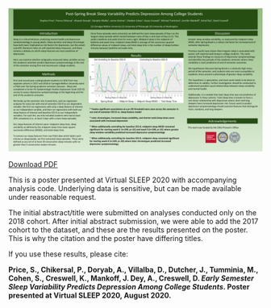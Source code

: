 <img src="SLEEP2020_0258_Price.png"/>

<a href="SLEEP2020_0258_Price.pdf">Download PDF</a>

This is a poster presented at Virtual SLEEP 2020 with accompanying analysis code. Underlying data is sensitive, but can be made available under reasonable request.

The initial abstract/title were submitted on analyses conducted only on the 2018 cohort. After initial abstract submission, we were able to add the 2017 cohort to the dataset, and these are the results presented on the poster. This is why the citation and the poster have differing titles.

If you use these results, please cite:

**Price, S., Chikersal, P., Doryab, A., Villalba, D., Dutcher, J., Tumminia, M., Cohen, S., Creswell, K., Mankoff, J. Dey, A., Creswell, D. _Early Semester Sleep Variability Predicts Depression Among College Students_. Poster presented at Virtual SLEEP 2020, August 2020.**
